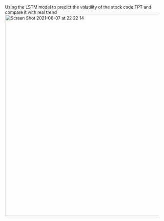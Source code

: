 
Using the LSTM model to predict the volatility of the stock code FPT and compare it with real trend
<img width="660" alt="Screen Shot 2021-06-07 at 22 22 14" src="https://user-images.githubusercontent.com/81319640/164423089-02f481cc-197b-4295-abf2-8170a9335ef3.png">
